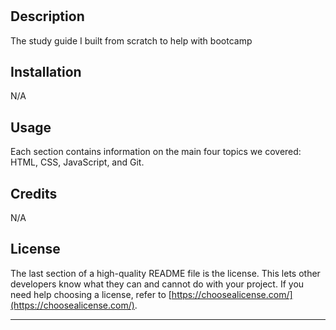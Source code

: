 # <Prework Study Guide Webpage>

## Description

The study guide I built from scratch to help with bootcamp


## Installation

N/A

## Usage

Each section contains information on the main four topics we covered: HTML, CSS, JavaScript, and Git.

## Credits

N/A

## License

The last section of a high-quality README file is the license. This lets other developers know what they can and cannot do with your project. If you need help choosing a license, refer to [https://choosealicense.com/](https://choosealicense.com/).

---
